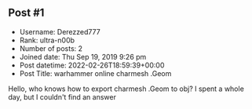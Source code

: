 ## Post #1
- Username: Derezzed777
- Rank: ultra-n00b
- Number of posts: 2
- Joined date: Thu Sep 19, 2019 9:26 pm
- Post datetime: 2022-02-26T18:59:39+00:00
- Post Title: warhammer online charmesh .Geom

Hello, who knows how to export charmesh .Geom to obj? I spent a whole day, but I couldn't find an answer
